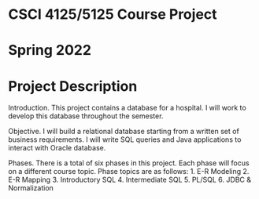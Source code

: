 # CSCI 4125/5125 Course Project
# Spring 2022
# Project Description

Introduction. This project contains a database for a hospital. I will work to develop this database throughout the semester. 

Objective. I will build a relational database starting from a written set of business requirements. I will write SQL queries and Java applications to interact with Oracle database. 

Phases. There is a total of six phases in this project. Each phase will focus on a different course topic. Phase topics are as follows:
	1. E-R Modeling 
	2. E-R Mapping
	3. Introductory SQL
	4. Intermediate SQL
	5. PL/SQL
	6. JDBC & Normalization 
